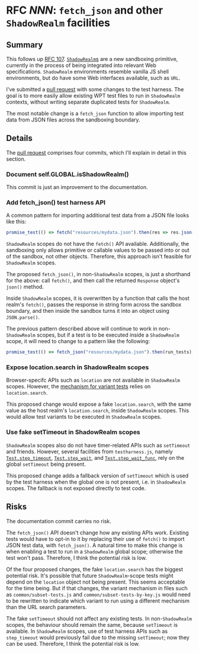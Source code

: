 # RFC _NNN_: `fetch_json` and other `ShadowRealm` facilities

## Summary

This follows up [RFC 107][rfc-107].
[`ShadowRealm`s][proposal] are a new sandboxing primitive, currently in
the process of being integrated into relevant Web specifications.
`ShadowRealm` environments resemble vanilla JS shell environments, but
do have some Web interfaces available, such as `URL`.

I've submitted a [pull request][pr] with some changes to the
test harness.
The goal is to more easily allow existing WPT test files to run in
`ShadowRealm` contexts, without writing separate duplicated tests for
`ShadowRealm`.

The most notable change is a `fetch_json` function to allow importing
test data from JSON files across the sandboxing boundary.

## Details

The [pull request][pr] comprises four commits, which I'll explain in
detail in this section.

### Document self.GLOBAL.isShadowRealm()

This commit is just an improvement to the documentation.

### Add fetch_json() test harness API

A common pattern for importing additional test data from a JSON file
looks like this:

```js
promise_test(() => fetch("resources/mydata.json").then(res => res.json()).then(run_tests), "Loading data…");
```

`ShadowRealm` scopes do not have the `fetch()` API available.
Additionally, the sandboxing only allows primitive or callable values
to be passed into or out of the sandbox, not other objects.
Therefore, this approach isn't feasible for `ShadowRealm` scopes.

The proposed `fetch_json()`, in non-`ShadowRealm` scopes, is just a
shorthand for the above: call `fetch()`, and then call the returned
`Response` object's `json()` method.

Inside `ShadowRealm` scopes, it is overwritten by a function that calls
the host realm's `fetch()`, passes the response in string form across
the sandbox boundary, and then inside the sandbox turns it into an
object using `JSON.parse()`.

The previous pattern described above will continue to work in
non-`ShadowRealm` scopes, but if a test is to be executed inside a
`ShadowRealm` scope, it will need to change to a pattern like the
following:

```js
promise_test(() => fetch_json("resources/mydata.json").then(run_tests), "Loading data…");
```

### Expose location.search in ShadowRealm scopes

Browser-specifc APIs such as `location` are not available in
`ShadowRealm` scopes.
However, the [mechanism for variant tests][variant] relies on
`location.search`.

This proposed change would expose a fake `location.search`, with the
same value as the host realm's `location.search`, inside `ShadowRealm`
scopes.
This would allow test variants to be executed in `ShadowRealm` scopes.

### Use fake setTimeout in ShadowRealm scopes

`ShadowRealm` scopes also do not have timer-related APIs such as
`setTimeout` and friends.
However, several facilities from `testharness.js`, namely
[`Test.step_timeout`][step_timeout], [`Test.step_wait`][step_wait], and
[`Test.step_wait_func`][step_wait_func], rely on the global `setTimeout`
being present.

This proposed change adds a fallback version of `setTimeout` which is
used by the test harness when the global one is not present, i.e. in
`ShadowRealm` scopes.
The fallback is not exposed directly to test code.

## Risks

The documentation commit carries no risk.

The `fetch_json()` API doesn't change how any existing APIs work.
Existing tests would have to opt-in to it by replacing their use of
`fetch()` to import JSON test data, with `fetch_json()`.
A natural time to make this change is when enabling a test to run in a
`ShadowRealm` global scope; otherwise the test won't pass.
Therefore, I think the potential risk is low.

Of the four proposed changes, the fake `location.search` has the biggest
potential risk.
It's possible that future `ShadowRealm`-scope tests might depend on the
`location` object not being present.
This seems acceptable for the time being.
But if that changes, the variant mechanism in files such as
`common/subset-tests.js` and `common/subset-tests-by-key.js` would need
to be rewritten to indicate which variant to run using a different
mechanism than the URL search parameters.

The fake `setTimeout` should not affect any existing tests.
In non-`ShadowRealm` scopes, the behaviour should remain the same,
because `setTimeout` is available.
In `ShadowRealm` scopes, use of test harness APIs such as `step_timeout`
would previously fail due to the missing `setTimeout`; now they can be
used.
Therefore, I think the potential risk is low.

[rfc-107]: https://github.com/web-platform-tests/rfcs/blob/master/rfcs/shadowrealm-global.md
[proposal]: https://github.com/tc39/proposal-shadowrealm
[pr]: https://github.com/web-platform-tests/wpt/pull/43639
[variant]: https://web-platform-tests.org/writing-tests/testharness.html#variants
[step_timeout]: https://web-platform-tests.org/writing-tests/testharness-api.html#Test.step_timeout
[step_wait]: https://web-platform-tests.org/writing-tests/testharness-api.html#Test.step_wait
[step_wait_func]: https://web-platform-tests.org/writing-tests/testharness-api.html#Test.step_wait_func
